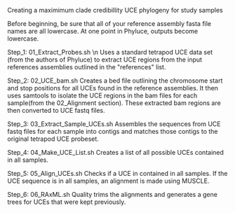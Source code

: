 Creating a maximimum clade credibillity UCE phylogeny for study samples 

Before beginning, be sure that all of your reference assembly fasta file names are all lowercase. 
At one point in Phyluce, outputs become lowercase. 

Step_1: 01_Extract_Probes.sh \n
Uses a standard tetrapod UCE data set (from the authors of Phyluce) to extract UCE regions 
from the input references assemblies outlined in the "references" list. 

Step_2: 02_UCE_bam.sh
Creates a bed file outlining the chromosome start and stop positions for all UCEs found in 
the reference assemblies. It then uses samtools to isolate the UCE regions in the bam files for 
each sample(from the 02_Alignment section). These extracted bam regions are then converted to 
UCE fastq files. 

Step_3: 03_Extract_Sample_UCEs.sh
Assembles the sequences from UCE fastq files for each sample into contigs and matches those 
contigs to the original tetrapod UCE probeset. 

Step_4: 04_Make_UCE_List.sh
Creates a list of all possible UCEs contained in all samples. 

Step_5: 05_Align_UCEs.sh
Checks if a UCE in contained in all samples. If the UCE sequence is in all samples, an alignment 
is made using MUSCLE. 

Step_6: 06_RAxML.sh
Quality trims the alignments and generates a gene trees for UCEs that were kept previously.   
